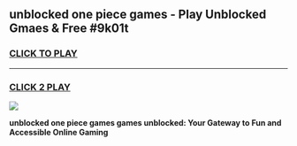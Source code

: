 
## unblocked one piece games - Play Unblocked Gmaes & Free #9k01t
<h3>
<a href="https://news.freeplayer.one?title=unblocked_one_piece_games&ref=24F">CLICK TO PLAY</a></h3>
<hr>

<h3>
<a href="https://news.freeplayer.one?title=unblocked_one_piece_games&ref=24F">CLICK 2 PLAY</a>
  
</h3>

<a href="https://news.freeplayer.one?title=unblocked_one_piece_games&ref=24F/"><img src="https://clearcache.store/games.png"></a>


**unblocked one piece games games unblocked: Your Gateway to Fun and Accessible Online Gaming**
